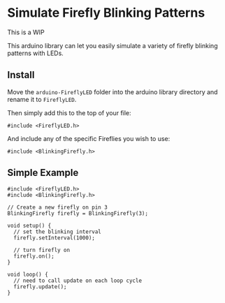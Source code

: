 # Simulate Firefly Blinking Patterns

This is a WIP

This arduino library can let you easily simulate a variety of firefly blinking patterns with LEDs.

## Install

Move the `arduino-FireflyLED` folder into the arduino library directory and rename it to `FireflyLED`.

Then simply add this to the top of your file:

```
#include <FireflyLED.h>
```

And include any of the specific Fireflies you wish to use:

```
#include <BlinkingFirefly.h>
```

## Simple Example

```
#include <FireflyLED.h>
#include <BlinkingFirefly.h>

// Create a new firefly on pin 3
BlinkingFirefly firefly = BlinkingFirefly(3);

void setup() {
  // set the blinking interval
  firefly.setInterval(1000);

  // turn firefly on
  firefly.on();
}

void loop() {
  // need to call update on each loop cycle
  firefly.update();
}

```
